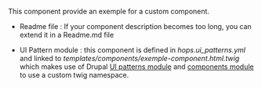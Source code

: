 This component provide an exemple for a custom component.

- Readme file : If your component description becomes too long, you can extend it in a Readme.md file

- UI Pattern module : this component is defined in *hops.ui_patterns.yml* and linked to *templates/components/exemple-component.html.twig* which makes use of Drupal [UI patterns module](https://www.drupal.org/project/ui_patterns) and [components module](https://www.drupal.org/project/components) to use a custom twig namespace.
